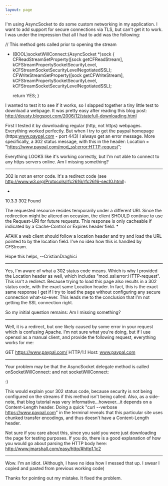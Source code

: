 ```yaml
---
layout: page
---
```




I'm using AsyncSocket to do some custom networking in my application.  I want to add support for secure connections via TLS, but can't get it to work.  I was under the impression that all I had to add was the following:

    
// This method gets called prior to opening the stream
- (BOOL)socketWillConnect:(AsyncSocket *)sock
{
	CFReadStreamSetProperty([sock getCFReadStream], kCFStreamPropertySocketSecurityLevel, kCFStreamSocketSecurityLevelNegotiatedSSL);
	CFWriteStreamSetProperty([sock getCFWriteStream], kCFStreamPropertySocketSecurityLevel, kCFStreamSocketSecurityLevelNegotiatedSSL);
	
	return YES;
}


I wanted to test it to see if it works, so I slapped together a tiny little test to download a webpage.  It was pretty easy after reading this blog post:
http://deusty.blogspot.com/2006/12/statefull-downloading.html

First I tested it by downloading regular (http, not https) webpages.  Everything worked perfectly.  But when I try to get the paypal homepage (https:www.paypal.com - port 443) I always get an error message.  More specifically, a 302 status message, with this in the header: Location = "https://www.paypal.com/mod_ssl:error:HTTP-request";

Everything LOOKS like it's working correctly, but I'm not able to connect to any https servers online.  Am I missing something?

----

302 is not an error code. It's a redirect code (see http://www.w3.org/Protocols/rfc2616/rfc2616-sec10.html):

*
10.3.3 302 Found

The requested resource resides temporarily under a different URI. Since the redirection might be altered on occasion, the client SHOULD continue to use the Request-URI for future requests. This response is only cacheable if indicated by a Cache-Control or Expires header field.
*

AFAIK a web client should follow a location header and try and load the URL pointed to by the location field.
I've no idea how this is handled by CFStream.

Hope this helps,
--CristianDraghici

----

Yes, I'm aware of what a 302 status code means.  Which is why I provided the Location header as well, which includes "mod_ssl:error:HTTP-request".  This isn't a redirect.  Because trying to load this page also results in a 302 status code, with the exact same Location header.  In fact, this is the exact same response I get if I try to load the page without configuring any secure connection what-so-ever.  This leads me to the conclusion that I'm not getting the SSL connection right.

So my initial question remains: Am I missing something?

----

Well, it is a redirect, but one likely caused by some error in your request which is confusing Apache.  I'm not sure what you're doing, but if I use openssl as a manual client, and provide the following request, everything works for me:

    
GET https://www.paypal.com/ HTTP/1.1
Host: www.paypal.com


----

Your problem may be that the AsyncSocket delegate method is called onSocketWillConnect: and not socketWillConnect:

:)

This would explain your 302 status code, because security is not being configured on the streams if this method isn't being called.
Also, as a side-note, that blog tutorial was very informative...however...it depends on a Content-Length header.
Doing a quick "curl --verbose https://www.paypal.com" in the terminal reveals that this particular site uses chunked transfer encodings, and thus doesn't have a Content-Length header.

Not sure if you care about this, since you said you were just downloading the page for testing purposes.  If you do, there is a good explanation of how you would go about parsing the HTTP body here: http://www.jmarshall.com/easy/http/#http1.1c2

----

Wow.  I'm an idiot.  (Although, I have no idea how I messed that up.  I swear I copied and pasted from previous working code)

Thanks for pointing out my mistake.  It fixed the problem.
